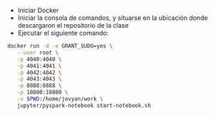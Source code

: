 - Iniciar Docker
- Iniciar la consola de comandos, y situarse en la ubicación donde descargaron el repositorio de la clase
- Ejecutar el siguiente comando: 


```bash
docker run -d -e GRANT_SUDO=yes \
   --user root \
   -p 4040:4040 \
   -p 4041:4041 \
   -p 4042:4042 \
   -p 4043:4043 \
   -p 8888:8888 \
   -p 18080:18080 \
   -v $PWD:/home/jovyan/work \
   jupyter/pyspark-notebook start-notebook.sh
```
